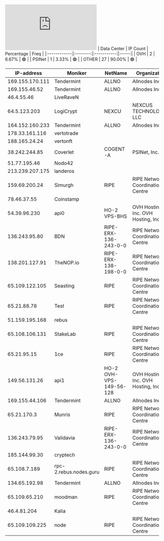 ![Diagramm](https://github.com/obajay/StateSync-snapshots/blob/main/Projects/Rebus/1/README.md)
| Data Center | IP Count | Percentage | Freq |
|:------------:|:--------:|:-----------:|:-----:|
| OVH | 2 | 6.67% | 🟢 |
| PSINet | 1 | 3.33% | 🟢 |
| OTHER | 27 | 90.00% | 🟢 |

<!-- START_TABLE -->
| IP-address | Moniker | NetName | Organization |
|-------------|-------------|-------------|-------------|
| 169.155.170.111 | Tendermint | ALLNO | Allnodes Inc |
| 169.155.46.52 | Tendermint | ALLNO | Allnodes Inc |
| 46.4.55.46 | LiveRaveN |  |  |
| 64.5.123.203 | LogiCrypt | NEXCU | NEXCUS TECHNOLOGIES LLC |
| 164.152.160.233 | Tendermint | ALLNO | Allnodes Inc |
| 178.33.161.116 | vertotrade |  |  |
| 188.165.24.24 | vertonft |  |  |
| 38.242.244.85 | Coverlet | COGENT-A | PSINet, Inc. |
| 51.77.195.46 | Nodo42 |  |  |
| 213.239.207.175 | landeros |  |  |
| 159.69.200.24 | Simurgh | RIPE | RIPE Network Coordination Centre |
| 78.46.37.55 | Coinstamp |  |  |
| 54.39.96.230 | api0 | HO-2 VPS-BHS | OVH Hosting, Inc. OVH Hosting, Inc. |
| 136.243.95.80 | BDN | RIPE-ERX-136-243-0-0 | RIPE Network Coordination Centre |
| 138.201.127.91 | TheNOP.io | RIPE-ERX-138-198-0-0 | RIPE Network Coordination Centre |
| 65.109.122.105 | Seasting | RIPE | RIPE Network Coordination Centre |
| 65.21.88.78 | Test | RIPE | RIPE Network Coordination Centre |
| 51.159.195.168 | rebus |  |  |
| 65.108.106.131 | StakeLab | RIPE | RIPE Network Coordination Centre |
| 65.21.95.15 | 1ce | RIPE | RIPE Network Coordination Centre |
| 149.56.131.26 | api1 | HO-2 OVH-VPS-149-56-128 | OVH Hosting, Inc. OVH Hosting, Inc. |
| 169.155.44.106 | Tendermint | ALLNO | Allnodes Inc |
| 65.21.170.3 | Munris | RIPE | RIPE Network Coordination Centre |
| 136.243.79.95 | Validavia | RIPE-ERX-136-243-0-0 | RIPE Network Coordination Centre |
| 185.144.99.30 | cryptech |  |  |
| 65.108.7.189 | rpc-2.rebus.nodes.guru | RIPE | RIPE Network Coordination Centre |
| 134.65.192.98 | Tendermint | ALLNO | Allnodes Inc |
| 65.109.65.210 | moodman | RIPE | RIPE Network Coordination Centre |
| 46.4.81.204 | Kalia |  |  |
| 65.109.109.225 | node | RIPE | RIPE Network Coordination Centre |

<!-- END_TABLE -->